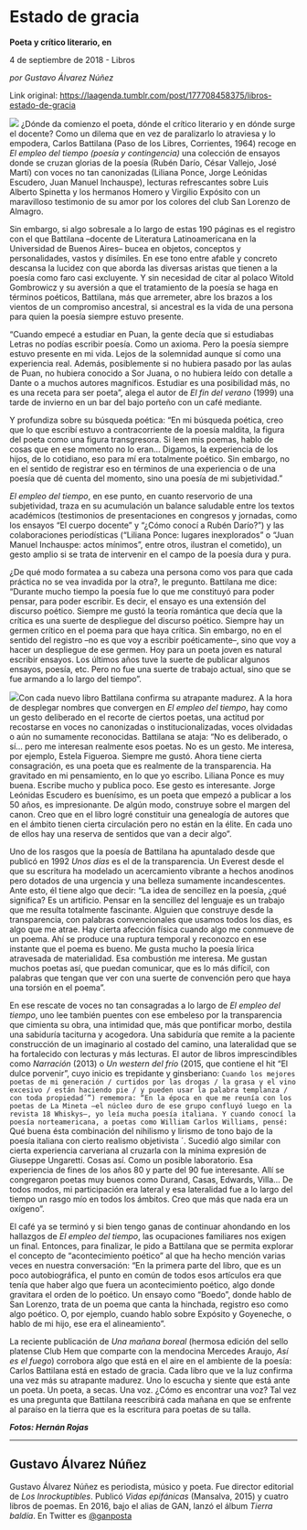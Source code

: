 # Estado de gracia

**Poeta y crítico literario, en**

4 de septiembre de 2018 - Libros

_por Gustavo Álvarez Núñez_

Link original: https://laagenda.tumblr.com/post/177708458375/libros-estado-de-gracia

![](https://64.media.tumblr.com/84d9e11c32b73aaec286c5129f4e586c/tumblr_inline_pelvdc8Gs01t6q87u_500.jpg)
¿Dónde da comienzo el poeta, dónde el crítico literario y en dónde surge el docente? Como un dilema que en vez de paralizarlo lo atraviesa y lo empodera, Carlos Battilana (Paso de los Libres, Corrientes, 1964) recoge en *El empleo del tiempo (poesía y contingencia)* una colección de ensayos donde se cruzan glorias de la poesía (Rubén Darío, César Vallejo, José Martí) con voces no tan canonizadas (Liliana Ponce, Jorge Leónidas Escudero, Juan Manuel Inchauspe), lecturas refrescantes sobre Luis Alberto Spinetta y los hermanos Homero y Virgilio Expósito con un maravilloso testimonio de su amor por los colores del club San Lorenzo de Almagro.

Sin embargo, si algo sobresale a lo largo de estas 190 páginas es el registro con el que Battilana –docente de Literatura Latinoamericana en la Universidad de Buenos Aires– bucea en objetos, conceptos y personalidades, vastos y disímiles. En ese tono entre afable y concreto descansa la lucidez con que aborda las diversas aristas que tienen a la poesía como faro casi excluyente. Y sin necesidad de citar al polaco Witold Gombrowicz y su aversión a que el tratamiento de la poesía se haga en términos poéticos, Battilana, más que arremeter, abre los brazos a los vientos de un compromiso ancestral, si ancestral es la vida de una persona para quien la poesía siempre estuvo presente.

“Cuando empecé a estudiar en Puan, la gente decía que si estudiabas Letras no podías escribir poesía. Como un axioma. Pero la poesía siempre estuvo presente en mi vida. Lejos de la solemnidad aunque sí como una experiencia real. Además, posiblemente si no hubiera pasado por las aulas de Puan, no hubiera conocido a Sor Juana, o no hubiera leído con detalle a Dante o a muchos autores magníficos. Estudiar es una posibilidad más, no es una receta para ser poeta”, alega el autor de *El fin del verano* (1999) una tarde de invierno en un bar del bajo porteño con un café mediante.

Y profundiza sobre su búsqueda poética: “En mi búsqueda poética, creo que lo que escribí estuvo a contracorriente de la poesía maldita, la figura del poeta como una figura transgresora. Si leen mis poemas, hablo de cosas que en ese momento no lo eran… Digamos, la experiencia de los hijos, de lo cotidiano, eso para mí era totalmente poético. Sin embargo, no en el sentido de registrar eso en términos de una experiencia o de una poesía que dé cuenta del momento, sino una poesía de mi subjetividad.”

*El empleo del tiempo*, en ese punto, en cuanto reservorio de una subjetividad, traza en su acumulación un balance saludable entre los textos académicos (testimonios de presentaciones en congresos y jornadas, como los ensayos “El cuerpo docente” y “¿Cómo conocí a Rubén Darío?”) y las colaboraciones periodísticas (“Liliana Ponce: lugares inexplorados” o “Juan Manuel Inchauspe: actos mínimos”, entre otros, ilustran el cometido), un gesto amplio si se trata de intervenir en el campo de la poesía dura y pura. 

¿De qué modo formatea a su cabeza una persona como vos para que cada práctica no se vea invadida por la otra?, le pregunto. Battilana me dice: “Durante mucho tiempo la poesía fue lo que me constituyó para poder pensar, para poder escribir. Es decir, el ensayo es una extensión del discurso poético. Siempre me gustó la teoría romántica que decía que la crítica es una suerte de despliegue del discurso poético. Siempre hay un germen crítico en el poema para que haya crítica. Sin embargo, no en el sentido del registro –no es que voy a escribir poéticamente–, sino que voy a hacer un despliegue de ese germen. Hoy para un poeta joven es natural escribir ensayos. Los últimos años tuve la suerte de publicar algunos ensayos, poesía, etc. Pero no fue una suerte de trabajo actual, sino que se fue armando a lo largo del tiempo”. 

![](https://64.media.tumblr.com/84d9e11c32b73aaec286c5129f4e586c/tumblr_inline_pelvdc8Gs01t6q87u_500.jpg)Con cada nuevo libro Battilana confirma su atrapante madurez. A la hora de desplegar nombres que convergen en *El empleo del tiempo*, hay como un gesto deliberado en el recorte de ciertos poetas, una actitud por recostarse en voces no canonizadas o institucionalizadas, voces olvidadas o aún no sumamente reconocidas. Battilana se ataja: “No es deliberado, o sí… pero me interesan realmente esos poetas. No es un gesto. Me interesa, por ejemplo, Estela Figueroa. Siempre me gustó. Ahora tiene cierta consagración, es una poeta que es realmente de la transparencia. Ha gravitado en mi pensamiento, en lo que yo escribo. Liliana Ponce es muy buena. Escribe mucho y publica poco. Ese gesto es interesante. Jorge Leónidas Escudero es buenísimo, es un poeta que empezó a publicar a los 50 años, es impresionante. De algún modo, construye sobre el margen del canon. Creo que en el libro logré constituir una genealogía de autores que en el ámbito tienen cierta circulación pero no están en la élite. En cada uno de ellos hay una reserva de sentidos que van a decir algo”. 

Uno de los rasgos que la poesía de Battilana ha apuntalado desde que publicó en 1992 *Unos días* es el de la transparencia. Un Everest desde el que su escritura ha modelado un acercamiento vibrante a hechos anodinos pero dotados de una urgencia y una belleza sumamente incandescentes. Ante esto, él tiene algo que decir: “La idea de sencillez en la poesía, ¿qué significa? Es un artificio. Pensar en la sencillez del lenguaje es un trabajo que me resulta totalmente fascinante. Alguien que construye desde la transparencia, con palabras convencionales que usamos todos los días, es algo que me atrae. Hay cierta afección física cuando algo me conmueve de un poema. Ahí se produce una ruptura temporal y reconozco en ese instante que el poema es bueno. Me gusta mucho la poesía lírica atravesada de materialidad. Esa combustión me interesa. Me gustan muchos poetas así, que puedan comunicar, que es lo más difícil, con palabras que tengan que ver con una suerte de convención pero que haya una torsión en el poema”. 

En ese rescate de voces no tan consagradas a lo largo de *El empleo del tiempo*, uno lee también puentes con ese embeleso por la transparencia que cimienta su obra, una intimidad que, más que pontificar morbo, destila una sabiduría taciturna y acogedora. Una sabiduría que remite a la paciente construcción de un imaginario al costado del camino, una lateralidad que se ha fortalecido con lecturas y más lecturas. El autor de libros imprescindibles como *Narración* (2013) o *Un western del frío* (2015, que contiene el hit “El dulce porvenir”, cuyo inicio es trepidante y ginsberiano: `Cuando los mejores poetas de mi generación / curtidos por las drogas / la grasa y el vino excesivo / están haciendo pie / y pueden usar la palabra templanza / con toda propiedad´”) rememora: “En la época en que me reunía con los poetas de La Mineta –el núcleo duro de ese grupo confluyó luego en la revista 18 Whiskys–, yo leía mucha poesía italiana. Y cuando conocí la poesía norteamericana, a poetas como William Carlos Williams, pensé: `Qué buena ésta combinación del nihilismo y lirismo de tono bajo de la poesía italiana con cierto realismo objetivista ´. Sucedió algo similar con cierta experiencia carveriana al cruzarla con la mínima expresión de Giuseppe Ungaretti. Cosas así. Como un posible laboratorio. Esa experiencia de fines de los años 80 y parte del 90 fue interesante. Allí se congregaron poetas muy buenos como Durand, Casas, Edwards, Villa… De todos modos, mi participación era lateral y esa lateralidad fue a lo largo del tiempo un rasgo mío en todos los ámbitos. Creo que más que nada era un oxígeno”.

El café ya se terminó y si bien tengo ganas de continuar ahondando en los hallazgos de *El empleo del tiempo*, las ocupaciones familiares nos exigen un final. Entonces, para finalizar, le pido a Battilana que se permita explorar el concepto de “acontecimiento poético” al que ha hecho mención varias veces en nuestra conversación: “En la primera parte del libro, que es un poco autobiográfica, el punto en común de todos esos artículos era que tenía que haber algo que fuera un acontecimiento poético, algo donde gravitara el orden de lo poético. Un ensayo como “Boedo”, donde hablo de San Lorenzo, trata de un poema que canta la hinchada, registro eso como algo poético. O, por ejemplo, cuando hablo sobre Expósito y Goyeneche, o hablo de mi hijo, ese era el alineamiento”.

La reciente publicación de *Una mañana boreal* (hermosa edición del sello platense Club Hem que comparte con la mendocina Mercedes Araujo, *Así es el fuego*) corrobora algo que está en el aire en el ambiente de la poesía: Carlos Battilana está en estado de gracia. Cada libro que ve la luz confirma una vez más su atrapante madurez. Uno lo escucha y siente que está ante un poeta. Un poeta, a secas. Una voz. ¿Cómo es encontrar una voz? Tal vez es una pregunta que Battilana reescribirá cada mañana en que se enfrente al paraíso en la tierra que es la escritura para poetas de su talla. 

  


***Fotos: Hernán Rojas***  




---

 Gustavo Álvarez Núñez
----------------------

 Gustavo Álvarez Núñez es periodista, músico y poeta. Fue director editorial de *Los Inrockuptibles*. Publicó *Vidas epifánicas* (Mansalva, 2015) y cuatro libros de poemas. En 2016, bajo el alias de GAN, lanzó el álbum *Tierra baldía*. En Twitter es [@ganposta](https://twitter.com/ganposta?lang=es) 

